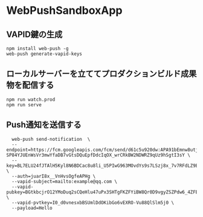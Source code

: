 # WebPushSandboxApp

## VAPID鍵の生成
```shell
npm install web-push -g
web-push generate-vapid-keys
```

## ローカルサーバーを立ててプロダクションビルド成果物を配信する
```shell
npm run watch.prod
npm run serve
```

## Push通知を送信する

```shell
  web-push send-notification  \
  --endpoint=https://fcm.googleapis.com/fcm/send/d61c5u920dw:APA91bEmnw8utjDYCqSRplFMVCzQMg9e5XxpYajvh37mv2QIlISdasBFLbFca9ZZ4Uqcya0ck-SP84YJUEnWsVr3mwYfaDB7vGtsDQuEpfDdcIqOX_wrCRkBW2NDWRZ9qUz9hSgtI3sY \
  --key=BL7ELU24fJTAlH5Kyl8N6BDCac8u8li_U5PIwG963MOvdYs9s7LSzj8x_7v7RFdLZ9Eap50PiiyF5K0TDAis7t0 \
  --auth=juarI8x__VnHvsOgfeAPHg \
  --vapid-subject=mailto:example@qq.com \
  --vapid-pubkey=BGtkbcjrO12YMoDuq2sCQeHlu47uPx3SHTgFKZFYiBW8Qr0D9vgyZSZPdw6_4ZFEI9Snk1VEAj2qTYI1I1YxBXE \
  --vapid-pvtkey=I0_d0vnesxbBSUmlDdOKibGo6vEXRO-Vu88QlSlm5j0 \
  --payload=Hello
```
